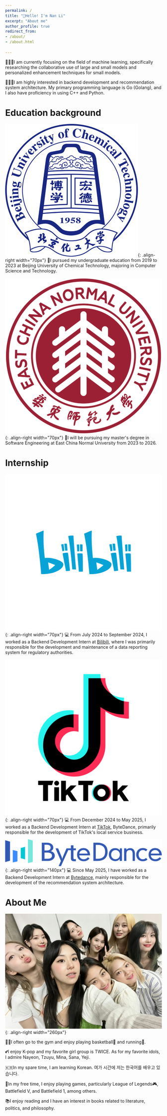 ```yaml
---
permalink: /
title: "👋Hello! I'm Nan Li"
excerpt: "About me"
author_profile: true
redirect_from:
- /about/
- /about.html

---
```


👨🏻‍💻I am currently focusing on the field of machine learning, specifically researching the collaborative use of large and small models and personalized enhancement techniques for small models.

👨🏻‍💻I am highly interested in backend development and recommendation system architecture. My primary programming language is Go (Golang), and I also have proficiency in using C++ and Python.

Education background
======

![buct](/images/buct.jpeg){: .align-right width="70px"}
🏫I pursued my undergraduate education from 2019 to 2023 at Beijing University of Chemical Technology, majoring in Computer Science and Technology.

![ecnu](/images/ecnu.png){: .align-right width="70px"}
🏫I will be pursuing my master's degree in Software Engineering at East China Normal University from 2023 to 2026.


Internship
======

![Bilibili](/images/bilibili-logo.png){: .align-right width="70px"}
💻 From July 2024 to September 2024, I worked as a Backend Development Intern at [Bilibili](https://www.bilibili.com), where I was primarily responsible for the development and maintenance of a data reporting system for regulatory authorities.

![TikTok](/images/tiktok-logo.png){: .align-right width="70px"}
💻 From December 2024 to May 2025, I worked as a Backend Development Intern at [TikTok](https://www.tiktok.com), ByteDance, primarily responsible for the development of TikTok's local service business.

![ByteDance](/images/bytedance-logo.png){: .align-right width="140px"}
💻 Since May 2025, I have worked as a Backend Development Intern at [Bytedance](https://www.bytedance.com),
mainly responsible for the development of the recommendation system architecture.


About Me
======

![TWICE](/images/TWICE.jpg){: .align-right width="260px"}


💪🏽I often go to the gym and enjoy playing basketball🏀 and running🏃.

💕I enjoy K-pop and my favorite girl group is TWICE. As for my favorite idols, I admire Nayeon, Tzuyu, Mina, Sana, Yeji.

🇰🇷In my spare time, I am learning Korean. 여가 시간에 저는 한국어를 배우고 있습니다.

👾In my free time, I enjoy playing games, particularly League of Legends🎮, Battlefield V, and Battlefield 1, among others.

📚I enjoy reading and I have an interest in books related to literature, politics, and philosophy.